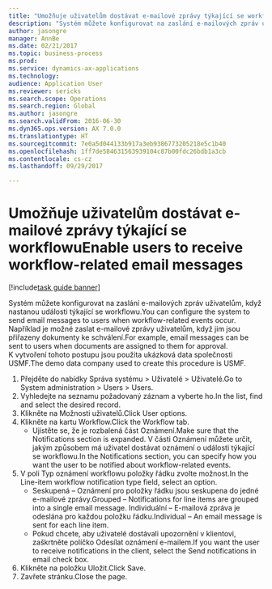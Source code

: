 ```yaml
--- 
title: "Umožňuje uživatelům dostávat e-mailové zprávy týkající se workflowu"
description: "Systém můžete konfigurovat na zaslání e-mailových zpráv uživatelům, když nastanou události týkající se workflowu."
author: jasongre
manager: AnnBe
ms.date: 02/21/2017
ms.topic: business-process
ms.prod: 
ms.service: dynamics-ax-applications
ms.technology: 
audience: Application User
ms.reviewer: sericks
ms.search.scope: Operations
ms.search.region: Global
ms.author: jasongre
ms.search.validFrom: 2016-06-30
ms.dyn365.ops.version: AX 7.0.0
ms.translationtype: HT
ms.sourcegitcommit: 7e0a5d044133b917a3eb9386773205218e5c1b40
ms.openlocfilehash: 1ff7de584631563939104c87b00fdc26bdb1a3cb
ms.contentlocale: cs-cz
ms.lasthandoff: 09/29/2017

---
```

# <a name="enable-users-to-receive-workflow-related-email-messages"></a><span data-ttu-id="e6c4d-103">Umožňuje uživatelům dostávat e-mailové zprávy týkající se workflowu</span><span class="sxs-lookup"><span data-stu-id="e6c4d-103">Enable users to receive workflow-related email messages</span></span>

[!include[task guide banner](../../includes/task-guide-banner.md)]

<span data-ttu-id="e6c4d-104">Systém můžete konfigurovat na zaslání e-mailových zpráv uživatelům, když nastanou události týkající se workflowu.</span><span class="sxs-lookup"><span data-stu-id="e6c4d-104">You can configure the system to send email messages to users when workflow-related events occur.</span></span> <span data-ttu-id="e6c4d-105">Například je možné zaslat e-mailové zprávy uživatelům, když jim jsou přiřazeny dokumenty ke schválení.</span><span class="sxs-lookup"><span data-stu-id="e6c4d-105">For example, email messages can be sent to users when documents are assigned to them for approval.</span></span> <span data-ttu-id="e6c4d-106">K vytvoření tohoto postupu jsou použita ukázková data společnosti USMF.</span><span class="sxs-lookup"><span data-stu-id="e6c4d-106">The demo data company used to create this procedure is USMF.</span></span>

1. <span data-ttu-id="e6c4d-107">Přejděte do nabídky Správa systému > Uživatelé > Uživatelé.</span><span class="sxs-lookup"><span data-stu-id="e6c4d-107">Go to System administration > Users > Users.</span></span>
2. <span data-ttu-id="e6c4d-108">Vyhledejte na seznamu požadovaný záznam a vyberte ho.</span><span class="sxs-lookup"><span data-stu-id="e6c4d-108">In the list, find and select the desired record.</span></span>
3. <span data-ttu-id="e6c4d-109">Klikněte na Možnosti uživatelů.</span><span class="sxs-lookup"><span data-stu-id="e6c4d-109">Click User options.</span></span>
4. <span data-ttu-id="e6c4d-110">Klikněte na kartu Workflow.</span><span class="sxs-lookup"><span data-stu-id="e6c4d-110">Click the Workflow tab.</span></span>
    * <span data-ttu-id="e6c4d-111">Ujistěte se, že je rozbalená část Oznámení.</span><span class="sxs-lookup"><span data-stu-id="e6c4d-111">Make sure that the Notifications section is expanded.</span></span>     <span data-ttu-id="e6c4d-112">V části Oznámení můžete určit, jakým způsobem má uživatel dostávat oznámení o události týkající se workflowu.</span><span class="sxs-lookup"><span data-stu-id="e6c4d-112">In the Notifications section, you can specify how you want the user to be notified about workflow-related events.</span></span>  
5. <span data-ttu-id="e6c4d-113">V poli Typ oznámení workflowu položky řádku zvolte možnost.</span><span class="sxs-lookup"><span data-stu-id="e6c4d-113">In the Line-item workflow notification type field, select an option.</span></span>
    * <span data-ttu-id="e6c4d-114">Seskupená – Oznámení pro položky řádku jsou seskupena do jedné e-mailové zprávy.</span><span class="sxs-lookup"><span data-stu-id="e6c4d-114">Grouped – Notifications for line items are grouped into a single email message.</span></span>    <span data-ttu-id="e6c4d-115">Individuální – E-mailová zpráva je odeslána pro každou položku řádku.</span><span class="sxs-lookup"><span data-stu-id="e6c4d-115">Individual – An email message is sent for each line item.</span></span>  
    * <span data-ttu-id="e6c4d-116">Pokud chcete, aby uživatelé dostávali upozornění v klientovi, zaškrtněte políčko Odesílat oznámení e-mailem.</span><span class="sxs-lookup"><span data-stu-id="e6c4d-116">If you want the user to receive notifications in the client, select the Send notifications in email check box.</span></span>  
6. <span data-ttu-id="e6c4d-117">Klikněte na položku Uložit.</span><span class="sxs-lookup"><span data-stu-id="e6c4d-117">Click Save.</span></span>
7. <span data-ttu-id="e6c4d-118">Zavřete stránku.</span><span class="sxs-lookup"><span data-stu-id="e6c4d-118">Close the page.</span></span>


